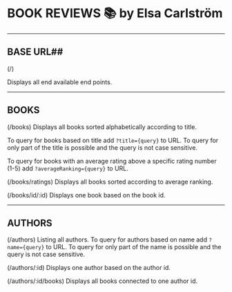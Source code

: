# BOOK REVIEWS 📚 by Elsa Carlström

---

## BASE URL##

(/)

Displays all end available end points.

---

## BOOKS

(/books)
Displays all books sorted alphabetically according to title.

To query for books based on title add `?title={query}` to URL. To query for only part of the title is possible and the query is not case sensitive.

To query for books with an average rating above a specific rating number (1-5) add `?averageRanking={query}` to URL.

(/books/ratings)
Displays all books sorted according to average ranking.

(/books/id/:id)
Displays one book based on the book id.

---

## AUTHORS

(/authors)
Listing all authors.
To query for authors based on name add `?name={query}` to URL. To query for only part of the name is possible and the query is not case sensitive.

(/authors/:id)
Displays one author based on the author id.

(/authors/:id/books)
Displays all books connected to one author id.
